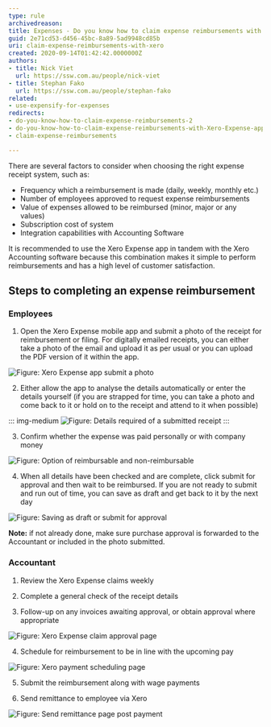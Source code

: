 ```yaml
---
type: rule
archivedreason: 
title: Expenses - Do you know how to claim expense reimbursements with Xero Expense app?
guid: 2e71cd53-d456-45bc-8a89-5ad9948cd85b
uri: claim-expense-reimbursements-with-xero
created: 2020-09-14T01:42:42.0000000Z
authors:
- title: Nick Viet
  url: https://ssw.com.au/people/nick-viet
- title: Stephan Fako
  url: https://ssw.com.au/people/stephan-fako
related: 
- use-expensify-for-expenses
redirects:
- do-you-know-how-to-claim-expense-reimbursements-2
- do-you-know-how-to-claim-expense-reimbursements-with-Xero-Expense-app
- claim-expense-reimbursements

---
```


There are several factors to consider when choosing the right expense receipt system, such as:

* Frequency which a reimbursement is made (daily, weekly, monthly etc.)
* Number of employees approved to request expense reimbursements
* Value of expenses allowed to be reimbursed (minor, major or any values)
* Subscription cost of system
* Integration capabilities with Accounting Software

It is recommended to use the Xero Expense app in tandem with the Xero Accounting software because this combination makes it simple to perform reimbursements and has a high level of customer satisfaction.

<!--endintro-->

## Steps to completing an expense reimbursement

### Employees

1. Open the Xero Expense mobile app and submit a photo of the receipt for reimbursement or filing. For digitally emailed receipts, you can either take a photo of the email and upload it as per usual or you can upload the PDF version of it within the app.

![Figure: Xero Expense app submit a photo](Xero-Expense-app-submit-a-photo.png)

2. Either allow the app to analyse the details automatically or enter the details yourself (if you are strapped for time, you can take a photo and come back to it or hold on to the receipt and attend to it when possible)

::: img-medium
![Figure: Details required of a submitted receipt](Details-required-of-receipt.jpg)
:::

3. Confirm whether the expense was paid personally or with company money

![Figure: Option of reimbursable and non-reimbursable](Reimbursable-or-non-reimbursable.png) 

4. When all details have been checked and are complete, click submit for approval and then wait to be reimbursed. If you are not ready to submit and run out of time, you can save as draft and get back to it by the next day

![Figure: Saving as draft or submit for approval](Saving-as-draft-or-submitting-as-approval.png) 

**Note:** if not already done, make sure purchase approval is forwarded to the Accountant or included in the photo submitted.

### Accountant

1. Review the Xero Expense claims weekly

2. Complete a general check of the receipt details

3. Follow-up on any invoices awaiting approval, or obtain approval where appropriate

![Figure: Xero Expense claim approval page](Xero-Expense-claim-approval.png)

4. Schedule for reimbursement to be in line with the upcoming pay

![Figure: Xero payment scheduling page](Xero-payment-scheduling.png)

5. Submit the reimbursement along with wage payments

6. Send remittance to employee via Xero 

![Figure: Send remittance page post payment](Send-remittance-page.png)

